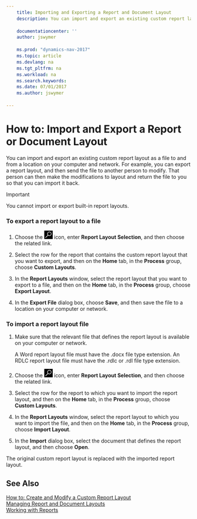 ```yaml
---
    title: Importing and Exporting a Report and Document Layout 
    description: You can import and export an existing custom report layout as a file to and from a location on your computer and network.
    
    documentationcenter: ''
    author: jswymer

    ms.prod: "dynamics-nav-2017"
    ms.topic: article
    ms.devlang: na
    ms.tgt_pltfrm: na
    ms.workload: na
    ms.search.keywords:
    ms.date: 07/01/2017
    ms.author: jswymer

---
```

# How to: Import and Export a Report or Document Layout
You can import and export an existing custom report layout as a file to and from a location on your computer and network. For example, you can export a report layout, and then send the file to another person to modify. That person can then make the modifications to layout and return the file to you so that you can import it back.  
  
> [!IMPORTANT]  
>  You cannot import or export built-in report layouts.  
  
### To export a report layout to a file  
  
1.  Choose the ![Search for Page or Report](media/ui-search/search_small.png "Search for Page or Report icon") icon, enter **Report Layout Selection**, and then choose the related link.  
  
2.  Select the row for the report that contains the custom report layout that you want to export, and then on the **Home** tab, in the **Process** group, choose **Custom Layouts**.  
  
3.  In the **Report Layouts** window, select the report layout that you want to export to a file, and then on the **Home** tab, in the **Process** group, choose **Export Layout**.  
  
4.  In the **Export File** dialog box, choose **Save**, and then save the file to a location on your computer or network.  
  
### To import a report layout file  
  
1.  Make sure that the relevant file that defines the report layout is available on your computer or network.  
  
     A Word report layout file must have the .docx file type extension. An RDLC report layout file must have the .rdlc or .rdl file type extension.  
  
2.  Choose the ![Search for Page or Report](media/ui-search/search_small.png "Search for Page or Report icon") icon, enter **Report Layout Selection**, and then choose the related link.  
  
3.  Select the row for the report to which you want to import the report layout, and then on the **Home** tab, in the **Process** group, choose **Custom Layouts**.  
  
4.  In the **Report Layouts** window, select the report layout to which you want to import the file, and then on the **Home** tab, in the **Process** group, choose **Import Layout**.  
  
5.  In the **Import** dialog box, select the document that defines the report layout, and then choose **Open**.  
  
 The original custom report layout is replaced with the imported report layout.  
  
## See Also  
 [How to: Create and Modify a Custom Report Layout](ui-how-create-custom-report-layout.md)   
 [Managing Report and Document Layouts](ui-manage-report-layouts.md)  
 [Working with Reports](ui-work-report.md)    